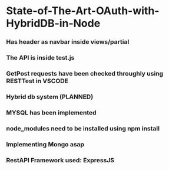 # State-of-The-Art-OAuth-with-HybridDB-in-Node


### Has header as navbar inside views/partial
### The API is inside test.js
### GetPost requests have been checked throughly using RESTTest in VSCODE
### Hybrid db system (PLANNED)
### MYSQL has been implemented
### node_modules need to be installed using npm install
### Implementing Mongo asap
### RestAPI Framework used: ExpressJS
